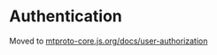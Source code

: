 # Authentication

Moved to [mtproto-core.js.org/docs/user-authorization](https://mtproto-core.js.org/docs/user-authorization)
